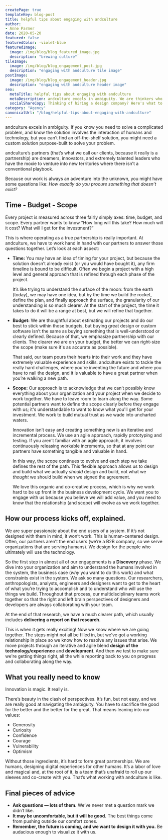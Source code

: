 ```yaml
---
createPage: true
templateKey: blog-post
title: helpful tips about engaging with andculture
author:
- Anne Parmer
date: 2020-05-20
featured: false
featuredColor: -violet-blue
featuredImage:
  image: /img/blog/blog_featured_image.jpg
  description: "brewing culture"
tileImage:
  image: /img/blog/blog_engagement_post.jpg
  description: "engaging with andculture tile image"
postImage:
  image: /img/blog/blog_engagement_header.jpg
  description: "engaging with andculture header image"
seo:
  metaTitle: helpful tips about engaging with andculture
  metaDescription: andculture excels in ambiguity. We are thinkers who often venture into the unknown. Fixing a broken reality requires more than a "one size fits all" solution.
  socialShareCopy: Thinking of hiring a design company? Here's what to expect — and how to have a successful relationship with us.
category: "Agency"
canonicalUrl: "/blog/helpful-tips-about-engaging-with-andculture"
---
```

andculture excels in ambiguity. If you know you need to solve a complicated problem, and know the solution involves the interaction of humans and technology, but you can’t find an off-the-shelf solution, you might need a custom solution purpose-built to solve your problem.

andculture’s partners (that’s what we call our clients, because it really is a partnership) are dreamers, innovators, and extremely talented leaders who have the moxie to venture into new territories where there isn’t a conventional playbook.

Because our work is always an adventure into the unknown, you might have some questions like:  *How exactly do you procure something that doesn’t exist?*

## Time - Budget - Scope

Every project is measured across three fairly simply axes: time, budget, and scope. Every partner wants to know “How long will this take? How much will it cost? What will I get for the investment?”

This is where operating as a true partnership is really important. At andculture, we have to work hand in hand with our partners to answer those questions together. Let’s look at each aspect:

* **Time:** You may have an idea of timing for your project, but because the solution doesn’t already exist (or you would have bought it), any firm timeline is bound to be difficult. Often we begin a project with a high level and general approach that is refined through each phase of the project.

  It’s like trying to understand the surface of the moon: from the earth (today), we may have one idea, but by the time we build the rocket, define the plan, and finally approach the surface, the granularity of our understanding is so much clearer. At the start of the project, the time it takes to do it will be a range at best, but we will refine that together.
* **Budget:** We are thoughtful about estimating our projects and do our best to stick within those budgets, but buying great design or custom software isn’t the same as buying something that is well-understood or clearly defined. Because of that, we emphasize partnership with our clients. The clearer we are on your budget, the better we can right-size the scope (make sure it's as accurate as possible).

  That said, our team pours their hearts into their work and they have extremely valuable experience and skills. andculture exists to tackle the really hard challenges, where you're inventing the future and where you have to nail the design, and it is valuable to have a great partner when you’re walking a new path.
* **Scope:** Our approach is to acknowledge that we can’t possibly know everything about your organization and your project when we decide to work together. We have to leave room to learn along the way. Some potential partners want to define the scope clearly before they engage with us; it's understandable to want to know what you'll get for your investment. We work to build mutual trust as we wade into uncharted waters.

  Innovation isn’t easy and creating something new is an iterative and incremental process. We use an agile approach, rapidly prototyping and testing. If you aren’t familiar with an agile approach, it involves continuously releasing workable increments, so that at any point our partners have something tangible and valuable in hand.

  In this way, the scope continues to evolve and each step we take defines the rest of the path. This flexible approach allows us to design and build what we actually *should* design and build, not what we *thought* we should build when we signed the agreement.

  We love this organic and co-creative process, which is why we work hard to be up front in the business development cycle. We want you to engage with us because you believe we will add value, and you need to know that the relationship (and scope) will evolve as we work together.

## How our process kicks off, explained.

We are super passionate about the end users of a system. If it’s not designed with them in mind, it won’t work. This is human-centered design. Often, our partners aren’t the end users (we’re a B2B company, so we serve organizations that are serving humans). We design for the people who ultimately will use the technology.

So the first step in almost all of our engagements is a **Discovery** phase. We dive into your organization and aim to understand the humans involved in the system, the business case (*why* you want to do this work) and what constraints exist in the system. We ask so many questions. Our researchers, anthropologists, analysts, engineers and designers want to get to the heart of what you’re trying to accomplish and to understand who will use the things we build. Throughout that process, our multidisciplinary teams work together so that the right and left brain perspectives of designers and developers are always collaborating with your team.

At the end of that research, we have a much clearer path, which usually includes **delivering a report on that research.**

This is when it gets really exciting! Now we know where we are going together. The steps might not all be filled in, but we’ve got a working relationship in place so we know how to resolve any issues that arise. We move projects through an iterative and agile blend **design of the technology/experience** and **development**. And then we test to make sure we're getting things right, all the while reporting back to you on progress and collaborating along the way.

## What you really need to know

Innovation is magic. It really is.

There’s beauty in the clash of perspectives. It’s fun, but not easy, and we are really good at navigating the ambiguity. You have to sacrifice the good for the better and the better for the great. That means leaning into our values:

* Generosity
* Curiosity
* Confidence
* Courage
* Vulnerability
* Optimism

Without those ingredients, it’s hard to form great partnerships. We are humans, designing digital experiences for other humans. It’s a labor of love and magical and, at the root of it, is a team that’s unafraid to roll up our sleeves and co-create with you. That’s what working with andculture is like.

## Final pieces of advice

* **Ask questions &mdash; lots of them.** We’ve never met a question mark we didn’t like.
* **It may be uncomfortable, but it will be good.** The best things come from pushing outside our comfort zones.
* **Remember, the future is coming, and we want to design it with you.** Be audacious enough to visualize it with us.